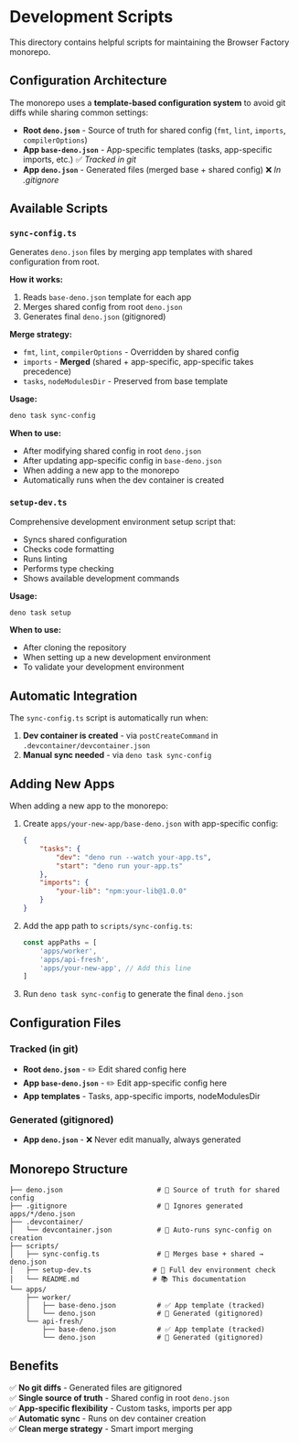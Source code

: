 # Development Scripts

This directory contains helpful scripts for maintaining the Browser Factory monorepo.

## Configuration Architecture

The monorepo uses a **template-based configuration system** to avoid git diffs while sharing common settings:

- **Root `deno.json`** - Source of truth for shared config (`fmt`, `lint`, `imports`, `compilerOptions`)
- **App `base-deno.json`** - App-specific templates (tasks, app-specific imports, etc.) ✅ _Tracked in git_
- **App `deno.json`** - Generated files (merged base + shared config) ❌ _In .gitignore_

## Available Scripts

### `sync-config.ts`

Generates `deno.json` files by merging app templates with shared configuration from root.

**How it works:**

1. Reads `base-deno.json` template for each app
2. Merges shared config from root `deno.json`
3. Generates final `deno.json` (gitignored)

**Merge strategy:**

- `fmt`, `lint`, `compilerOptions` - Overridden by shared config
- `imports` - **Merged** (shared + app-specific, app-specific takes precedence)
- `tasks`, `nodeModulesDir` - Preserved from base template

**Usage:**

```bash
deno task sync-config
```

**When to use:**

- After modifying shared config in root `deno.json`
- After updating app-specific config in `base-deno.json`
- When adding a new app to the monorepo
- Automatically runs when the dev container is created

### `setup-dev.ts`

Comprehensive development environment setup script that:

- Syncs shared configuration
- Checks code formatting
- Runs linting
- Performs type checking
- Shows available development commands

**Usage:**

```bash
deno task setup
```

**When to use:**

- After cloning the repository
- When setting up a new development environment
- To validate your development environment

## Automatic Integration

The `sync-config.ts` script is automatically run when:

1. **Dev container is created** - via `postCreateCommand` in `.devcontainer/devcontainer.json`
2. **Manual sync needed** - via `deno task sync-config`

## Adding New Apps

When adding a new app to the monorepo:

1. Create `apps/your-new-app/base-deno.json` with app-specific config:
   ```json
   {
       "tasks": {
           "dev": "deno run --watch your-app.ts",
           "start": "deno run your-app.ts"
       },
       "imports": {
           "your-lib": "npm:your-lib@1.0.0"
       }
   }
   ```

2. Add the app path to `scripts/sync-config.ts`:
   ```typescript
   const appPaths = [
       'apps/worker',
       'apps/api-fresh',
       'apps/your-new-app', // Add this line
   ]
   ```

3. Run `deno task sync-config` to generate the final `deno.json`

## Configuration Files

### Tracked (in git)

- **Root `deno.json`** - ✏️ Edit shared config here
- **App `base-deno.json`** - ✏️ Edit app-specific config here
- **App templates** - Tasks, app-specific imports, nodeModulesDir

### Generated (gitignored)

- **App `deno.json`** - ❌ Never edit manually, always generated

## Monorepo Structure

```
├── deno.json                       # 📝 Source of truth for shared config
├── .gitignore                      # 🚫 Ignores generated apps/*/deno.json
├── .devcontainer/
│   └── devcontainer.json           # 🔧 Auto-runs sync-config on creation
├── scripts/
│   ├── sync-config.ts              # 🔄 Merges base + shared → deno.json
│   ├── setup-dev.ts               # 🚀 Full dev environment check
│   └── README.md                  # 📚 This documentation
└── apps/
    ├── worker/
    │   ├── base-deno.json          # ✅ App template (tracked)
    │   └── deno.json               # 🤖 Generated (gitignored)
    └── api-fresh/
        ├── base-deno.json          # ✅ App template (tracked)
        └── deno.json               # 🤖 Generated (gitignored)
```

## Benefits

✅ **No git diffs** - Generated files are gitignored\
✅ **Single source of truth** - Shared config in root `deno.json`\
✅ **App-specific flexibility** - Custom tasks, imports per app\
✅ **Automatic sync** - Runs on dev container creation\
✅ **Clean merge strategy** - Smart import merging
